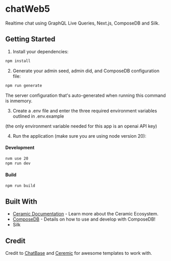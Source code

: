 # chatWeb5

Realtime chat using GraphQL Live Queries, Next.js, ComposeDB and Silk.


## Getting Started

1. Install your dependencies:

```bash
npm install
```

2. Generate your admin seed, admin did, and ComposeDB configuration file:

```bash
npm run generate
```

The server configuration that's auto-generated when running this command is inmemory.

3. Create a .env file and enter the three required environment variables outlined in .env.example

(the only environment variable needed for this app is an openai API key)

4. Run the application (make sure you are using node version 20):

#### Development
```bash
nvm use 20
npm run dev
```

#### Build
```bash
npm run build
```

## Built With
- [Ceramic Documentation](https://developers.ceramic.network/learn/welcome/) - Learn more about the Ceramic Ecosystem.
- [ComposeDB](https://composedb.js.org/) - Details on how to use and develop with ComposeDB!
- Silk

## Credit

Credit to [ChatBase](https://github.com/notrab/chatbase) and [Ceremic](https://developers.ceramic.network/learn/welcome/) for awesome templates to work with.


